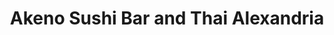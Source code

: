 ---
layout: place
title: "Akeno Sushi Bar and Thai Alexandria"
permalink: /virginia/alexandria/akeno-sushi-bar-and-thai-alexandria.html
stateAbbr: VA
stateName: Virginia
cityName: Alexandria
seo:
  name: "Akeno Sushi Bar and Thai Alexandria"
  type: Restaurant
  links: null
description: "Akeno Sushi Bar and Thai Alexandria serves delicious sushi in Alexandria, Virginia. Try fresh Japanese dishes for a great dining experience. "
place_id: ChIJ0eyx1Qqzt4kRJ3J3eZ_2ugk
photos:
  - name: >-
      places/ChIJ0eyx1Qqzt4kRJ3J3eZ_2ugk/photos/AeeoHcKLNLbPS62uK5sY7zyq5d-OwxTkGwDdvw4Jcugruwx4ybrqBVV7ypDJyLxNctUttKg70w7qsgGUWmccEpTfpLQcfGx0j67yKtEpw5NBlIlocOD3497DFHf-hqnCFfYkkqRXFDT85cyQZxP1mzsHSXgrVzYVl1tm4XrrtuTZTfeCuNK7rKnQuGuZAjS5v9aGdqqyDLca_Bt-rEPNR-UZXG0Bxthg8DYH8nzKE1_hgeLzCl_Id1J037gTZFYx8tNisgVtZwIbP5jhZ6-q30gVP48bqjwVnCowIwT_Or-o8QCfSA
    widthPx: 1477
    heightPx: 831
    authorAttributions:
      - displayName: Akeno Sushi Bar and Thai
        uri: https://maps.google.com/maps/contrib/111364894460170482304
        photoUri: >-
          https://lh3.googleusercontent.com/a-/ALV-UjXOh69eZIKHvq9TQrpaoZcGy_FvLkOzFIDWPMegl8lNDyJS2kg=s100-p-k-no-mo
    flagContentUri: >-
      https://www.google.com/local/imagery/report/?cb_client=maps_api_places.places_api&image_key=!1e10!2sAF1QipOLwtvouQqxaVdNlu-bW1wfJvNxNh6Uhh31B70x&hl=en-US
    googleMapsUri: >-
      https://www.google.com/maps/place//data=!3m4!1e2!3m2!1sAF1QipOLwtvouQqxaVdNlu-bW1wfJvNxNh6Uhh31B70x!2e10!4m2!3m1!1s0x89b7b30ad5b1ecd1:0x9baf69f79777227
  - name: >-
      places/ChIJ0eyx1Qqzt4kRJ3J3eZ_2ugk/photos/AeeoHcJdvHuBNf2y46cMziiaoHKTBDR6L8e9l4r8f02EuYAs9XJIGfNf2BW5ICR5x-HljPKBW9eoiK4LhUdWPo2BkY10F9g6JJvJSmTgKH4_9M6xEkgXVIvGeu8XnXXdUkeKmD0f1_0Yu0A4czvmcQtzdBhirgHxPTObsv2fH2cCAqrSCHfMW_zwv8UmCI9CQou1E0MqxigpElXBkljUP065cmJrCwdfwffXyaSBGZnWdtF0cp_BckECdOgJu8-b76c47IuZuyPw_pU8c4GcovhaIvTPVySRLGpJ7WDNojQU0_U
    widthPx: 1440
    heightPx: 1800
    authorAttributions:
      - displayName: Akeno Sushi Bar and Thai Alexandria
        uri: https://maps.google.com/maps/contrib/113057322361135175785
        photoUri: >-
          https://lh3.googleusercontent.com/a-/ALV-UjX8ErKLVB3xsoeyeHTIaz_ZGLoyxPJOQty89cKEMZCeqoDhoEI=s100-p-k-no-mo
    flagContentUri: >-
      https://www.google.com/local/imagery/report/?cb_client=maps_api_places.places_api&image_key=!1e10!2sAF1QipNTIDsMjKMSrrc3XoHtjk3Wuy8cnT3RJYaJg24&hl=en-US
    googleMapsUri: >-
      https://www.google.com/maps/place//data=!3m4!1e2!3m2!1sAF1QipNTIDsMjKMSrrc3XoHtjk3Wuy8cnT3RJYaJg24!2e10!4m2!3m1!1s0x89b7b30ad5b1ecd1:0x9baf69f79777227
  - name: >-
      places/ChIJ0eyx1Qqzt4kRJ3J3eZ_2ugk/photos/AeeoHcIa2dz67OT5DuBi6GT5f1gGP5U_i3YmrjHGfPQutnJSMdAF6QexuFyvX3cN2FwcRwK1fP3L6g_nb5ie_e2mAqGwBNrWr0xFmVBVN92Tp1aAo6BBjqihA26_cf7xEGKSwyFxYPhuC36GzwJI3I-HMzm61DymSau7R2_pUySqFPmD7swCnYGm_6ztZ3MKAS2igs9dyQtpW4EuKjlPgZKboP20kNrcI2Ij55dUq7YgOel9JlU4QvVzUigNvdNqS_ZWdVu6UAOWu6jmAFOFY468C7Tid5n59VJx3uJWdGasItA
    widthPx: 960
    heightPx: 1200
    authorAttributions:
      - displayName: Akeno Sushi Bar and Thai Alexandria
        uri: https://maps.google.com/maps/contrib/113057322361135175785
        photoUri: >-
          https://lh3.googleusercontent.com/a-/ALV-UjX8ErKLVB3xsoeyeHTIaz_ZGLoyxPJOQty89cKEMZCeqoDhoEI=s100-p-k-no-mo
    flagContentUri: >-
      https://www.google.com/local/imagery/report/?cb_client=maps_api_places.places_api&image_key=!1e10!2sAF1QipMm-4LieFypSHHNV8v_LzbRMorCTRKOO0LHfVo&hl=en-US
    googleMapsUri: >-
      https://www.google.com/maps/place//data=!3m4!1e2!3m2!1sAF1QipMm-4LieFypSHHNV8v_LzbRMorCTRKOO0LHfVo!2e10!4m2!3m1!1s0x89b7b30ad5b1ecd1:0x9baf69f79777227
  - name: >-
      places/ChIJ0eyx1Qqzt4kRJ3J3eZ_2ugk/photos/AeeoHcLd19ZtdbncIWiqFcA2EoYIzxEfAsgvZif33jqi90AuHxGx_wCpxNuTnvWz8yo-YZAMk5xC__hAmnwi_hG-rfbEPZ3eCNAnvUm3guXIFujQG0pAenT93kR18Lnx0ySaSuwXy_zJyXNc3bZ1e5Qz5c6D4m62D1lA2SiOoa20LCiXaZb61qy0aBsYVCZoOiLotOs7yzFafw706vDqgZGaJIUBbcCyY1Y_N6GVFRzm43aw_yExE4zu8L2tKFKJpHb4hz-5YPtO15tHoORnNi9RsGSG3mXohxmTp0LW9xKGIV8
    widthPx: 1440
    heightPx: 1682
    authorAttributions:
      - displayName: Akeno Sushi Bar and Thai Alexandria
        uri: https://maps.google.com/maps/contrib/113057322361135175785
        photoUri: >-
          https://lh3.googleusercontent.com/a-/ALV-UjX8ErKLVB3xsoeyeHTIaz_ZGLoyxPJOQty89cKEMZCeqoDhoEI=s100-p-k-no-mo
    flagContentUri: >-
      https://www.google.com/local/imagery/report/?cb_client=maps_api_places.places_api&image_key=!1e10!2sAF1QipPWGAd6LsTSAdDiLPPiwj2NDItM9JlfkkN1SaU&hl=en-US
    googleMapsUri: >-
      https://www.google.com/maps/place//data=!3m4!1e2!3m2!1sAF1QipPWGAd6LsTSAdDiLPPiwj2NDItM9JlfkkN1SaU!2e10!4m2!3m1!1s0x89b7b30ad5b1ecd1:0x9baf69f79777227
  - name: >-
      places/ChIJ0eyx1Qqzt4kRJ3J3eZ_2ugk/photos/AeeoHcLgVcNPq_ShpfPONOUubRvs6C2H5PIbQpgfgG8NCwu3sqfetJ3AqLrmmcEmm63SmlFaPhYZGhh3sBt17bNojLZSe8TSBZ3TUi3z1twNsZK2NfHzBP0wm6ytGr9f4rsqDZk0i36KVKyY-yNFhLEf293hA2ItdN4G05HQrh7vyCfQa2eLY-Io4LUzFrxRVxQ57vjNW_bDQ8PIQQjKfSLXPIjT1O1hAKywn_tkH8OharmZHQZxT1_RGREa7rmI0RAMcHZE0wHfFyiLouk-PAoSi9pXgGPy_byPVNRS_26Ebkw
    widthPx: 1274
    heightPx: 960
    authorAttributions:
      - displayName: Akeno Sushi Bar and Thai Alexandria
        uri: https://maps.google.com/maps/contrib/113057322361135175785
        photoUri: >-
          https://lh3.googleusercontent.com/a-/ALV-UjX8ErKLVB3xsoeyeHTIaz_ZGLoyxPJOQty89cKEMZCeqoDhoEI=s100-p-k-no-mo
    flagContentUri: >-
      https://www.google.com/local/imagery/report/?cb_client=maps_api_places.places_api&image_key=!1e10!2sAF1QipOnWXxjwKvT49iVevnC860m_4xgZF0d-dAiQTk&hl=en-US
    googleMapsUri: >-
      https://www.google.com/maps/place//data=!3m4!1e2!3m2!1sAF1QipOnWXxjwKvT49iVevnC860m_4xgZF0d-dAiQTk!2e10!4m2!3m1!1s0x89b7b30ad5b1ecd1:0x9baf69f79777227
  - name: >-
      places/ChIJ0eyx1Qqzt4kRJ3J3eZ_2ugk/photos/AeeoHcJ0S2_T3LouT8Ui0hQEY60L9-4SuOsUotn9QvvKFEfFddlkTWlXsNknHpGzjexIgBdvSFWTjmxBdTBhJTq6bpm-T38ulIcLTeAi8FpWgt_rylMI6mTcpD6eydSys5aJ2pHf8d46Bqi2HluifKQ95QWofnfbENTCeXKePG5_9RnVD5HW-9NnNHQbWnIpR01iYpeHCSTT7qB7b3H0-1Q7_tV9nueUYROny1E0xg_-Glw_7BqDfScx0GZNBQuh8OYU4KVowCssH9axlMxbHb5zOMGruwpMidu23QdtZHiOVqfzinZjcGspiaIfjXt-Yk6g0vu90rTSTIuec1-7dROm6IlRwwhUj1GhJ95_tZniFBDkM8Rsivm-Q6bffETVh1P8vbdW11Jqll2b5fkxUy0Q5L5TOL7PlLvL9kuUa-s4Cgc
    widthPx: 3024
    heightPx: 4032
    authorAttributions:
      - displayName: priya vaswani
        uri: https://maps.google.com/maps/contrib/105398306639660107549
        photoUri: >-
          https://lh3.googleusercontent.com/a/ACg8ocKqJJMrSJ-LqD0YhurmAPt4f0nTDUvcWZJ4XBbBb6qIaKuzfw=s100-p-k-no-mo
    flagContentUri: >-
      https://www.google.com/local/imagery/report/?cb_client=maps_api_places.places_api&image_key=!1e10!2sCIHM0ogKEICAgIC798LEZQ&hl=en-US
    googleMapsUri: >-
      https://www.google.com/maps/place//data=!3m4!1e2!3m2!1sCIHM0ogKEICAgIC798LEZQ!2e10!4m2!3m1!1s0x89b7b30ad5b1ecd1:0x9baf69f79777227
  - name: >-
      places/ChIJ0eyx1Qqzt4kRJ3J3eZ_2ugk/photos/AeeoHcL1QFUBURUUya2N9Cs6W7v_BldMpW_OITu9wTBzrhUfAWMNqkWL-Wy0jmMO90ngt5i0crGz2kcl1PYVN_Nri9C3VGFJ1RaM8xdiZplIDu9VyC07-t2S6CJ8LFkpeevWSicDpAyKn651whw7EiHOITjGjftIyNssLAAHIGDcc_k4tWK-sY7gVI63jWmJGHWMp6LTc-WIDUfzz4ssMSeRzhuIEp-VHY80BSB0UZjBwFju2-d2nYuwz82fwoE-OFV6t1iDT_GPFCk00JYcxhWdGR-K18yuEwrCvENVVk4_jyw
    widthPx: 1080
    heightPx: 1350
    authorAttributions:
      - displayName: Akeno Sushi Bar and Thai Alexandria
        uri: https://maps.google.com/maps/contrib/113057322361135175785
        photoUri: >-
          https://lh3.googleusercontent.com/a-/ALV-UjX8ErKLVB3xsoeyeHTIaz_ZGLoyxPJOQty89cKEMZCeqoDhoEI=s100-p-k-no-mo
    flagContentUri: >-
      https://www.google.com/local/imagery/report/?cb_client=maps_api_places.places_api&image_key=!1e10!2sAF1QipPoSQi8tGl1iIK0wtTQQB4EpQ0mILiqHwtP0sw&hl=en-US
    googleMapsUri: >-
      https://www.google.com/maps/place//data=!3m4!1e2!3m2!1sAF1QipPoSQi8tGl1iIK0wtTQQB4EpQ0mILiqHwtP0sw!2e10!4m2!3m1!1s0x89b7b30ad5b1ecd1:0x9baf69f79777227
  - name: >-
      places/ChIJ0eyx1Qqzt4kRJ3J3eZ_2ugk/photos/AeeoHcIB0eqn5nC6K5lJq6BDfrFf4ER0pQYDX5xt-f56Wb0NXsPu5MgYJj8bDKjABeNP8W6g1BTQjs6NTSVUFLW_8SPuV-Ga29tdaWxNCdi6thM8CNR3dDiAda8CbzV0aBMRMpRuFe79ToJt2-wq4jwrGrAulKo_SneWtckdnDfbGAyJLlTzWHZzbrH16ki6IGFY5Fx8vkN7W5myJSZ4BNrf0wLnWmTKK8piuR9YGtBitqfRzE2aqVAjLpIkLNnApKrFQJslSubrcaCZKxetaRhVf7aHvuQi_rEOgS-kwZr09Vw
    widthPx: 1080
    heightPx: 1350
    authorAttributions:
      - displayName: Akeno Sushi Bar and Thai Alexandria
        uri: https://maps.google.com/maps/contrib/113057322361135175785
        photoUri: >-
          https://lh3.googleusercontent.com/a-/ALV-UjX8ErKLVB3xsoeyeHTIaz_ZGLoyxPJOQty89cKEMZCeqoDhoEI=s100-p-k-no-mo
    flagContentUri: >-
      https://www.google.com/local/imagery/report/?cb_client=maps_api_places.places_api&image_key=!1e10!2sAF1QipOpvX2a2YJ9KWozaqFa71c7mOtNPJ6iNeUPV9M&hl=en-US
    googleMapsUri: >-
      https://www.google.com/maps/place//data=!3m4!1e2!3m2!1sAF1QipOpvX2a2YJ9KWozaqFa71c7mOtNPJ6iNeUPV9M!2e10!4m2!3m1!1s0x89b7b30ad5b1ecd1:0x9baf69f79777227
  - name: >-
      places/ChIJ0eyx1Qqzt4kRJ3J3eZ_2ugk/photos/AeeoHcLRmMfOLu1M49Fk6o7FYrcQAa-mOMUtUxq6ji_AhIs657yad_rZA4rZQlfa802KV9IBmjf8sFpoNDfZMWlj09tcoPYEl9UHpASJGyeyTSeGWM4SVf2o2Brn2KAZuDE9CVgnM8UTaXc1j9Z27AySkCLSQOvwXnD_T7djdETkOFy60UOc193-MEA4VnPKFo5eqEQ4ov1CmSZTgiOIb_KqBFqUzqGHpiGiwmHl3fsOtH85D9FI6vNPf-22QAKT5_iyJQfoMPOwfu6sdNuTBPVhDD0Tnbp-0A9YlNUAfDp9QSj3k9-kRtH8iuMtvFpnq_bfNX-Hz3VqDs8C0ErQcB6kHjqLnfAFo0EhTCaK5FSquyvwtyftLFf_B7E2SR8y8E6Z1jrIWvnb4Y_t3eF11Q3u4BviyvF-MLrbiOkdv9QLHm4
    widthPx: 3024
    heightPx: 4032
    authorAttributions:
      - displayName: priya vaswani
        uri: https://maps.google.com/maps/contrib/105398306639660107549
        photoUri: >-
          https://lh3.googleusercontent.com/a/ACg8ocKqJJMrSJ-LqD0YhurmAPt4f0nTDUvcWZJ4XBbBb6qIaKuzfw=s100-p-k-no-mo
    flagContentUri: >-
      https://www.google.com/local/imagery/report/?cb_client=maps_api_places.places_api&image_key=!1e10!2sCIHM0ogKEICAgIC798LYHg&hl=en-US
    googleMapsUri: >-
      https://www.google.com/maps/place//data=!3m4!1e2!3m2!1sCIHM0ogKEICAgIC798LYHg!2e10!4m2!3m1!1s0x89b7b30ad5b1ecd1:0x9baf69f79777227
  - name: >-
      places/ChIJ0eyx1Qqzt4kRJ3J3eZ_2ugk/photos/AeeoHcLnKIIJvl7I4-74qk1qLdjeYBNwc5Bta2d8aPbMnVsWJC2XLb9jFm32asyTW5vxIIlkbFLxDEY1VrHDU5Wdt0wM-I_6nLqptW4n78KxFAuUlvebGaO8HQp7lNmA-R7T_DWgUUxmAQ36ZSbIIs-ka33kee9nGeXjs6lktqk-fv_RkP4QFzYzKMQfzHIpMEH-OZV5_MbmbchxYae0838w5dQ3ITwlcwZDWd8PYXTi_PvRpfvNcB66cqqdmNu5CaF4sYsCJixiIH4A0H90gM8vP8ciSav17O3SJfLQ6Om0yZE
    widthPx: 675
    heightPx: 641
    authorAttributions:
      - displayName: Akeno Sushi Bar and Thai Alexandria
        uri: https://maps.google.com/maps/contrib/113057322361135175785
        photoUri: >-
          https://lh3.googleusercontent.com/a-/ALV-UjX8ErKLVB3xsoeyeHTIaz_ZGLoyxPJOQty89cKEMZCeqoDhoEI=s100-p-k-no-mo
    flagContentUri: >-
      https://www.google.com/local/imagery/report/?cb_client=maps_api_places.places_api&image_key=!1e10!2sAF1QipPVGZOAtnCeO85cxHT8LOX2BY7hkgFLF_0ay-E&hl=en-US
    googleMapsUri: >-
      https://www.google.com/maps/place//data=!3m4!1e2!3m2!1sAF1QipPVGZOAtnCeO85cxHT8LOX2BY7hkgFLF_0ay-E!2e10!4m2!3m1!1s0x89b7b30ad5b1ecd1:0x9baf69f79777227
address: 6550 Little River Turnpike Unit F, Alexandria, VA 22312, USA
street: 6550 Little River Turnpike Unit F
city: Alexandria
state: VA
zip: '22312'
country: USA
neighborhood: null
latitude: '38.823343'
longitude: '-77.161087'
accessibility_options:
  wheelchairAccessibleParking: true
  wheelchairAccessibleEntrance: true
  wheelchairAccessibleSeating: true
business_status: OPERATIONAL
name: Akeno Sushi Bar and Thai Alexandria
google_maps_links:
  directionsUri: >-
    https://www.google.com/maps/dir//''/data=!4m7!4m6!1m1!4e2!1m2!1m1!1s0x89b7b30ad5b1ecd1:0x9baf69f79777227!3e0
  placeUri: https://maps.google.com/?cid=701143856807637543
  writeAReviewUri: >-
    https://www.google.com/maps/place//data=!4m3!3m2!1s0x89b7b30ad5b1ecd1:0x9baf69f79777227!12e1
  reviewsUri: >-
    https://www.google.com/maps/place//data=!4m4!3m3!1s0x89b7b30ad5b1ecd1:0x9baf69f79777227!9m1!1b1
  photosUri: >-
    https://www.google.com/maps/place//data=!4m3!3m2!1s0x89b7b30ad5b1ecd1:0x9baf69f79777227!10e5
primary_type: Sushi Restaurant
opening_hours:
  regular: null
  current: null
secondary_opening_hours:
  regular:
    weekdayDescriptions: null
    type: null
  current:
    weekdayDescriptions: null
    type: null
phone: null
price_level: null
price_range: null
rating: null
rating_count: 0
website: null
reviews: null
parking_options: null
payment_options: null
allow_dogs: null
curbside_pickup: null
delivery: null
dine_in: null
good_for_children: null
good_for_groups: null
good_for_sports: null
live_music: null
menu_for_children: null
outdoor_seating: null
reservable: null
restroom: null
serves_beer: null
serves_breakfast: null
serves_brunch: null
serves_cocktails: null
serves_coffee: null
serves_dinner: null
serves_dessert: null
serves_lunch: null
serves_vegetarian_food: null
serves_wine: null
takeout: null
summary: null

---